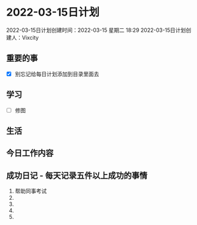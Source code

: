# 2022-03-15日计划

2022-03-15日计划创建时间：2022-03-15 星期二  18:29
2022-03-15日计划创建人：Vixcity

## 重要的事
- [x] 别忘记给每日计划添加到目录里面去

## 学习
- [ ] 修图

## 生活

## 今日工作内容

## 成功日记 - 每天记录五件以上成功的事情
1. 帮助同事考试
2. 
3. 
4. 
5.  